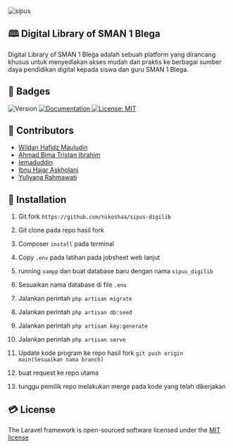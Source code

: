 ![sipus](https://github.com/nikoshaa/sipus-digilib/assets/93475727/b18890d1-152b-46ca-ad33-e0eb6c301daa)

## 🕮 Digital Library of SMAN 1 Blega

Digital Library of SMAN 1 Blega adalah sebuah platform yang dirancang khusus untuk menyediakan akses mudah dan praktis ke berbagai sumber daya pendidikan digital kepada siswa dan guru SMAN 1 Blega.

## 📛 Badges

<p>
  <img alt="Version" src="https://img.shields.io/badge/Version-0.5.0-blue.svg?cacheSeconds=2592000" />
  <a href="https://github.com/alizul01/polinema-innovation-tribe" target="_blank">
    <img alt="Documentation" src="https://img.shields.io/badge/Documentation-Yes-brightgreen.svg" />
  </a>
  <a href="#" target="_blank">
    <img alt="License: MIT" src="https://img.shields.io/badge/License-MIT-yellow.svg" />
  </a>
</p>

## 🧠 Contributors

-   [Wildan Hafidz Mauludin](https://github.com/nikoshaa)
-   [Ahmad Bima Tristan Ibrahim](https://github.com/voltanz)
-   [Iemaduddin](https://github.com/Iemaduddin)
-   [Ibnu Hajar Askholani](https://github.com/askholani)
-   [Yuliyana Rahmawati](https://github.com/ylnrahma)

## 💫 Installation

1.  Git fork `https://github.com/nikoshaa/sipus-digilib`
2.  Git clone pada repo hasil fork
3.  Composer `install` pada terminal
4.  Copy `.env` pada latihan pada jobsheet web lanjut
5.  running `xampp` dan buat database baru dengan nama `sipus_digilib`
6.  Sesuaikan nama database di file `.env`
7.  Jalankan perintah `php artisan migrate`

8.  Jalankan perintah `php artisan db:seed`
9.  Jalankan perintah `php artisan key:generate`
10. Jalankan perintah `php artisan serve`
11. Update kode program ke repo hasil fork `git push origin main(Sesuaikan nama branch)`
12. buat request ke repo utama
13. tunggu pemilik repo melakukan merge pada kode yang telah dikerjakan

## 💳 License

The Laravel framework is open-sourced software licensed under the [MIT license](https://opensource.org/licenses/MIT)
